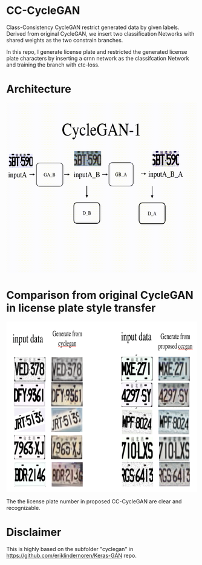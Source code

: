 # CC-CycleGAN
Class-Consistency CycleGAN restrict generated data by given labels. Derived from original CycleGAN, we insert two classification Networks with shared weights as the two constrain branches.

In this repo, I generate license plate and restricted the generated license plate characters by inserting a crnn network as the classifcation Network and training the branch with ctc-loss.

# Architecture 
<p align="center">
<img src="https://github.com/hsuRush/CC-CycleGAN/blob/master/demo/cccgan_demo.gif?raw=true" width="750" height="450"/>
</p>

# Comparison from original CycleGAN in license plate style transfer
<p align="center">
<img src="https://github.com/hsuRush/CC-CycleGAN/blob/master/demo/demo_camparion.png?raw=true" width="750" height="450"/>
</p>
The the license plate number in proposed CC-CycleGAN are clear and recognizable. 

# Disclaimer
This is highly based on the subfolder "cyclegan" in https://github.com/eriklindernoren/Keras-GAN repo.

